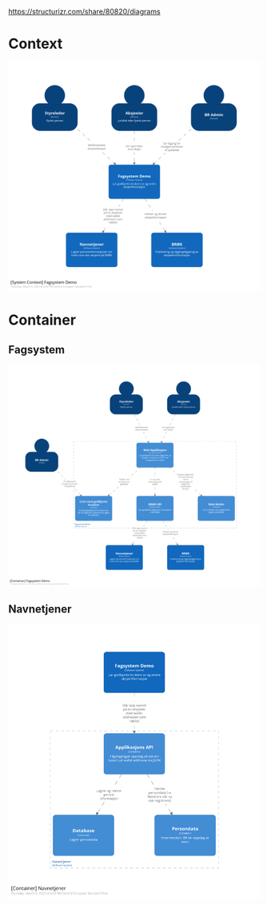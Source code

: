 https://structurizr.com/share/80820/diagrams

# Context
![](./images/Oversikt.png)

# Container
## Fagsystem
![](./images/Fagsystem.png)
## Navnetjener
![](./images/Navnetjener.png)